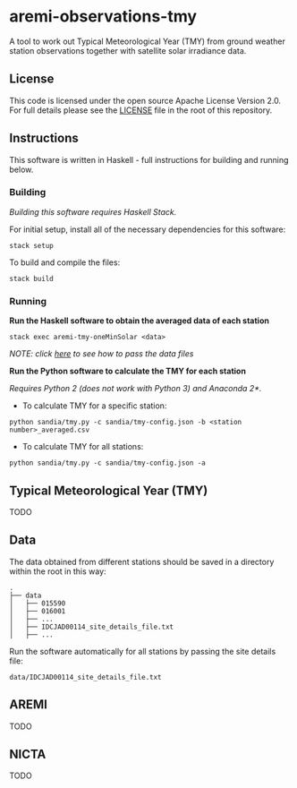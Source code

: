 # aremi-observations-tmy

A tool to work out Typical Meteorological Year (TMY) from ground weather station observations together with satellite solar irradiance data.


## License

This code is licensed under the open source Apache License Version 2.0. For full details please see the [LICENSE](LICENSE) file in the root of this repository.


## Instructions

This software is written in Haskell - full instructions for building and running below.


### Building
_Building this software requires Haskell Stack._

For initial setup, install  all of the necessary dependencies for this software:

`stack setup`


To build and compile the files:

`stack build`


### Running
**Run the Haskell software to obtain the averaged data of each station**

`stack exec aremi-tmy-oneMinSolar <data>`

_NOTE: click [here](#data) to see how to pass the data files_


**Run the Python software to calculate the TMY for each station**

_Requires Python 2 (does not work with Python 3) and Anaconda 2*._

* To calculate TMY for a specific station:

`python sandia/tmy.py -c sandia/tmy-config.json -b <station number>_averaged.csv`

* To calculate TMY for all stations:

`python sandia/tmy.py -c sandia/tmy-config.json -a`



## Typical Meteorological Year (TMY)
TODO


## Data
The data obtained from different stations should be saved in a directory within the root in this way:
```
.
├── data
│   ├── 015590
│   ├── 016001
│   ├── ...
│   ├── IDCJAD00114_site_details_file.txt
│   ├── ...
```

Run the software automatically for all stations by passing the site details file:

`data/IDCJAD00114_site_details_file.txt`



## AREMI
TODO


## NICTA
TODO

